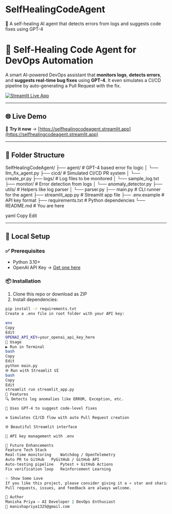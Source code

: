# SelfHealingCodeAgent
🔧 A self-healing AI agent that detects errors from logs and suggests code fixes using GPT-4
# 🤖 Self-Healing Code Agent for DevOps Automation

A smart AI-powered DevOps assistant that **monitors logs**, **detects errors**, and **suggests real-time bug fixes** using **GPT-4**. It even simulates a CI/CD pipeline by auto-generating a Pull Request with the fix.

[![Streamlit Live App](https://img.shields.io/badge/🚀%20Try%20Now-Streamlit%20App-orange?logo=streamlit)](https://selfhealingcodeagent.streamlit.app)

---

## 🌐 Live Demo

🔗 **Try it now** → [https://selfhealingcodeagent.streamlit.app](https://selfhealingcodeagent.streamlit.app)

---

## 📁 Folder Structure

SelfHealingCodeAgent/
├── agent/ # GPT-4 based error fix logic
│ └── llm_fix_agent.py
├── cicd/ # Simulated CI/CD PR system
│ └── create_pr.py
├── logs/ # Log files to be monitored
│ └── sample_log.txt
├── monitor/ # Error detection from logs
│ └── anomaly_detector.py
├── utils/ # Helpers like log parser
│ └── parser.py
├── main.py # CLI runner for the agent
├── streamlit_app.py # Streamlit app file
├── .env.example # API key format
├── requirements.txt # Python dependencies
└── README.md # You are here

yaml
Copy
Edit

---

## 🔧 Local Setup

### ✅ Prerequisites

- Python 3.10+
- OpenAI API Key → [Get one here](https://platform.openai.com/account/api-keys)

### 📦 Installation

1. Clone this repo or download as ZIP
2. Install dependencies:

```bash
pip install -r requirements.txt
Create a .env file in root folder with your API key:

env
Copy
Edit
OPENAI_API_KEY=your_openai_api_key_here
🧪 Usage
▶️ Run in Terminal
bash
Copy
Edit
python main.py
🌐 Run with Streamlit UI
bash
Copy
Edit
streamlit run streamlit_app.py
📌 Features
🔍 Detects log anomalies like ERROR, Exception, etc.

🤖 Uses GPT-4 to suggest code-level fixes

⚙️ Simulates CI/CD flow with auto Pull Request creation

🌐 Beautiful Streamlit interface

🔐 API key management with .env

🧠 Future Enhancements
Feature	Tech Stack
Real-time monitoring	Watchdog / OpenTelemetry
Auto PR to GitHub	PyGitHub / GitHub API
Auto-testing pipeline	Pytest + GitHub Actions
Fix verification loop	Reinforcement Learning

✨ Show Some Love
If you like this project, please consider giving it a ⭐ star and sharing it with your dev friends!
Pull requests, issues, and feedback are always welcome.

👤 Author
Manisha Priya – AI Developer | DevOps Enthusiast
📧 manishapriya1325@gmail.com
